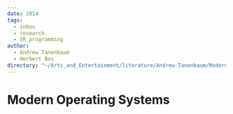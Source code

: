```yaml
---
date: 2014
tags:
  - inbox
  - research
  - SR_programming
author:
  - Andrew Tanenbaum
  - Herbert Bos
directory: "~/Arts_and_Entertainment/literature/Andrew Tanenbaum/Modern Operating Systems (1856)/"
---
```


# Modern Operating Systems

